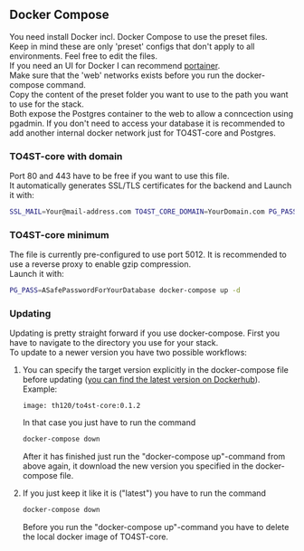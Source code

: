 ## Docker Compose  
You need install Docker incl. Docker Compose to use the preset files.  
Keep in mind these are only 'preset' configs that don't apply to all environments. Feel free to edit the files.  
If you need an UI for Docker I can recommend [portainer](https://www.portainer.io/installation/).  
Make sure that the 'web' networks exists before you run the docker-compose command.  
Copy the content of the preset folder you want to use to the path you want to use for the stack.  
Both expose the Postgres container to the web to allow a conncection using pgadmin. If you don't need to access your database it is recommended to add another internal docker network just for TO4ST-core and Postgres.  
### TO4ST-core with domain
Port 80 and 443 have to be free if you want to use this file.  
It automatically generates SSL/TLS certificates for the backend and 
Launch it with: 
```bash
SSL_MAIL=Your@mail-address.com TO4ST_CORE_DOMAIN=YourDomain.com PG_PASS=ASafePasswordForYourDatabase docker-compose up -d
```

### TO4ST-core minimum
The file is currently pre-configured to use port 5012. It is recommended to use a reverse proxy to enable gzip compression.  
Launch it with: 
```bash
PG_PASS=ASafePasswordForYourDatabase docker-compose up -d
```

### Updating
Updating is pretty straight forward if you use docker-compose. First you have to navigate to the directory you use for your stack.  
To update to a newer version you have two possible workflows:  
1. You can specify the target version explicitly in the docker-compose file before updating ([you can find the latest version on Dockerhub](https://hub.docker.com/r/th120/to4st-core/tags)).  
    Example:
    ```
    image: th120/to4st-core:0.1.2
    ```
    In that case you just have to run the command
    ```bash
    docker-compose down
    ```
    After it has finished just run the "docker-compose up"-command from above again, it download the new version you specified in the docker-compose file.  

2. If you just keep it like it is ("latest") you have to run the command 
    ```bash
    docker-compose down
    ```
    Before you run the "docker-compose up"-command you have to delete the local docker image of TO4ST-core.